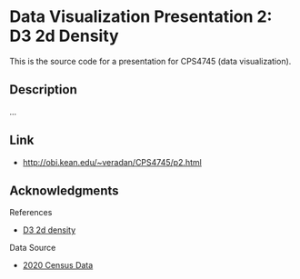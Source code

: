# Data Visualization Presentation 2: D3 2d Density

This is the source code for a presentation for CPS4745 (data visualization).

## Description

...

## Link
* http://obi.kean.edu/~veradan/CPS4745/p2.html

## Acknowledgments
References
* [D3 2d density](https://d3-graph-gallery.com/graph/density2d_shading.html)

Data Source
* [2020 Census Data](https://simplemaps.com/data/us-counties)
